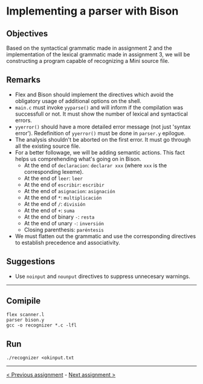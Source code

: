 # Implementing a parser with Bison
## Objectives
Based on the syntactical grammatic made in assignment 2 and the implementation of the lexical grammatic made in assignment 3, we will be constructing a program capable of recognizing a Mini source file.
## Remarks
- Flex and Bison should implement the directives which avoid the obligatory usage of additional options on the shell.
- `main.c` must invoke `yyparse()` and will inform if the compilation was successfull or not. It must show the number of lexical and syntactical errors.
- `yyerror()` should have a more detailed error message (not just 'syntax error'). Redefinition of `yyerror()` must be done in `parser.y` epilogue.
- The analysis shouldn't be aborted on the first error. It must go through all the existing source file.
- For a better followage, we will be adding semantic actions. This fact helps us comprehending what's going on in Bison.
  - At the end of `declaracion`: `declarar xxx` (where `xxx` is the corresponding lexeme).
  - At the end of `leer`: `leer`
  - At the end of `escribir`: `escribir`
  - At the end of `asignacion`: `asignación`
  - At the end of `*`: `multiplicación`
  - At the end of `/`: `división`
  - At the end of `+`: `suma`
  - At the end of binary `-`: `resta`
  - At the end of unary `-`: `inversión`
  - Closing parenthesis: `paréntesis`
- We must flatten out the grammatic and use the corresponding directives to establish precedence and associativity.
## Suggestions
- Use `noinput` and `nounput` directives to suppress unnecesary warnings.
---
## Comipile
```
flex scanner.l
parser bison.y
gcc -o recognizer *.c -lfl
```
## Run
```
./recognizer <okinput.txt
```
---
[< Previous assignment](https://github.com/jlsuh/TP-SSL-K2004/tree/master/assignment3-scanner-flex) - [Next assignment >](https://github.com/jlsuh/TP-SSL-K2004/tree/master/assignment5-compiler-frontend)